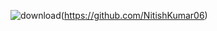 ![download](https://user-images.githubusercontent.com/86051118/219541058-2333a156-367a-4a4a-83d7-082176d96d96.png)(https://github.com/NitishKumar06)
